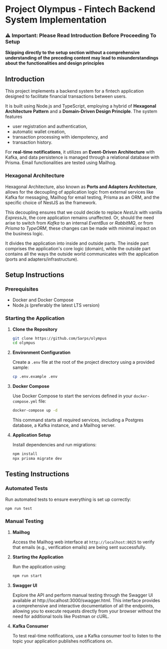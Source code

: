 # Project Olympus - Fintech Backend System Implementation

### ⚠️ **Important: Please Read Introduction Before Proceeding To Setup**
**Skipping directly to the setup section without a comprehensive understanding of the preceding content may lead to misunderstandings about the functionalities and design principles**

## Introduction

This project implements a backend system for a fintech application designed to facilitate financial transactions between users.

It is built using Node.js and TypeScript, employing a hybrid of **Hexagonal Architecture Pattern** and a **Domain-Driven Design Principle**. 
The system features 
- user registration and authentication, 
- automatic wallet creation,
- transaction processing with idempotency, and
- transaction history.

For **real-time notifications**, it utilizes an **Event-Driven Architecture** with Kafka, and data persistence is managed through a relational database with Prisma. Email functionalities are tested using Mailhog.

### Hexagonal Architecture

Hexagonal Architecture, also known as **Ports and Adapters Architecture**, allows for the decoupling of application logic from external services like Kafka for messaging, Mailhog for email testing, Prisma as an ORM, and the specific choice of NestJS as the framework.

This decoupling ensures that we could decide to replace *NestJs* with vanilla *ExpressJs*, the core application remains unaffected. Or, should the need arise to switch from *Kafka* to an internal *EventBus* or *RabbitMQ*, or from *Prisma* to *TypeORM*, these changes can be made with minimal impact on the business logic.

It divides the application into inside and outside parts. The inside part comprises the application's core logic (domain), while the outside part contains all the ways the outside world communicates with the application (ports and adapters/infrastructure).

## Setup Instructions

### Prerequisites

- Docker and Docker Compose
- Node.js (preferably the latest LTS version)

### Starting the Application

1. **Clone the Repository**

   ```bash
   git clone https://github.com/Sarps/olympus
   cd olympus
   ```

2. **Environment Configuration**

   Create a `.env` file at the root of the project directory using a provided sample:
    
    ```bash
   cp .env.example .env
    ```

3. **Docker Compose**

   Use Docker Compose to start the services defined in your `docker-compose.yml` file:

   ```bash
   docker-compose up -d
   ```

   This command starts all required services, including a Postgres database, a Kafka instance, and a Mailhog server.

4. **Application Setup**

   Install dependencies and run migrations:

   ```bash
   npm install
   npx prisma migrate dev
   ```

## Testing Instructions

### Automated Tests

Run automated tests to ensure everything is set up correctly:

```bash
npm run test
```

### Manual Testing

1. **Mailhog**

   Access the Mailhog web interface at `http://localhost:8025` to verify that emails (e.g., verification emails) are being sent successfully.

2. **Starting the Application**

   Run the application using:

   ```bash
   npm run start
   ```
3. **Swagger UI**

    Explore the API and perform manual testing through the Swagger UI available at http://localhost:3000/swagger.html. This interface provides a comprehensive and interactive documentation of all the endpoints, allowing you to execute requests directly from your browser without the need for additional tools like Postman or cURL.

4. **Kafka Consumer**

   To test real-time notifications, use a Kafka consumer tool to listen to the topic your application publishes notifications on.

